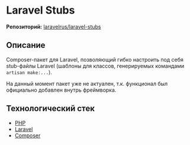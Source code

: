 # Laravel Stubs

**Репозиторий:** [laravelrus/laravel-stubs](https://github.com/laravelrus/laravel-stubs)


## Описание

Composer-пакет для Laravel, позволяющий гибко настроить под себя stub-файлы Laravel (шаблоны для классов, генерируемых командами `artisan make:...`). 

На данный момент пакет уже не актуален, т.к. функционал был официально добавлен внутрь фреймворка.


## Технологический стек

- [PHP](../../tech/languages/PHP.md)
- [Laravel](../../tech/frameworks/Laravel.md)
- [Composer](../../tech/tech-tools/Composer.md)


